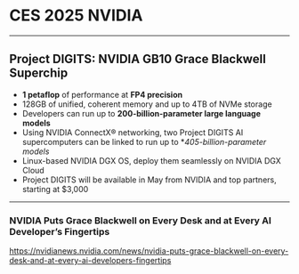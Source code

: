 # CES 2025 NVIDIA


---
## Project DIGITS: NVIDIA GB10 Grace Blackwell Superchip
* **1 petaflop** of performance at **FP4 precision**
* 128GB of unified, coherent memory and up to 4TB of NVMe storage
* Developers can run up to **200-billion-parameter large language models**
* Using NVIDIA ConnectX® networking, two Project DIGITS AI supercomputers can be linked to run up to **405-billion-parameter models*
* Linux-based NVIDIA DGX OS, deploy them seamlessly on NVIDIA DGX Cloud
* Project DIGITS will be available in May from NVIDIA and top partners, starting at $3,000
  
---
### NVIDIA Puts Grace Blackwell on Every Desk and at Every AI Developer’s Fingertips
https://nvidianews.nvidia.com/news/nvidia-puts-grace-blackwell-on-every-desk-and-at-every-ai-developers-fingertips
 
